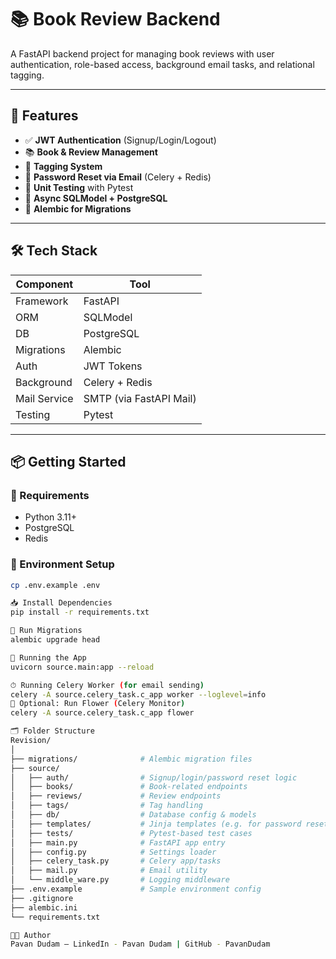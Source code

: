 # 📚 Book Review Backend

A FastAPI backend project for managing book reviews with user authentication, role-based access, background email tasks, and relational tagging.

---

## 🚀 Features

- ✅ **JWT Authentication** (Signup/Login/Logout)
- 📚 **Book & Review Management**
- 🧾 **Tagging System**
- 📧 **Password Reset via Email** (Celery + Redis)
- 🧪 **Unit Testing** with Pytest
- 🧠 **Async SQLModel + PostgreSQL**
- 🌱 **Alembic for Migrations**

---

## 🛠 Tech Stack

| Component       | Tool         |
|----------------|--------------|
| Framework      | FastAPI      |
| ORM            | SQLModel     |
| DB             | PostgreSQL   |
| Migrations     | Alembic      |
| Auth           | JWT Tokens   |
| Background     | Celery + Redis |
| Mail Service   | SMTP (via FastAPI Mail) |
| Testing        | Pytest       |

---

## 📦 Getting Started

### 🔧 Requirements

- Python 3.11+
- PostgreSQL
- Redis

### 🔐 Environment Setup

```bash
cp .env.example .env

📥 Install Dependencies
pip install -r requirements.txt

🧬 Run Migrations
alembic upgrade head

🚀 Running the App
uvicorn source.main:app --reload

⏱ Running Celery Worker (for email sending)
celery -A source.celery_task.c_app worker --loglevel=info
🌼 Optional: Run Flower (Celery Monitor)
celery -A source.celery_task.c_app flower

🗂 Folder Structure
Revision/
│
├── migrations/              # Alembic migration files
├── source/
│   ├── auth/                # Signup/login/password reset logic
│   ├── books/               # Book-related endpoints
│   ├── reviews/             # Review endpoints
│   ├── tags/                # Tag handling
│   ├── db/                  # Database config & models
│   ├── templates/           # Jinja templates (e.g. for password reset)
│   ├── tests/               # Pytest-based test cases
│   ├── main.py              # FastAPI app entry
│   ├── config.py            # Settings loader
│   ├── celery_task.py       # Celery app/tasks
│   ├── mail.py              # Email utility
│   └── middle_ware.py       # Logging middleware
├── .env.example             # Sample environment config
├── .gitignore
├── alembic.ini
└── requirements.txt

🧑‍💻 Author
Pavan Dudam — LinkedIn - Pavan Dudam | GitHub - PavanDudam

